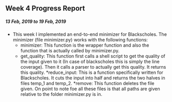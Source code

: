 ## Week 4 Progress Report
##### 13 Feb, 2019 to 19 Feb, 2019

* This week I implemented an end-to-end minimizer for Blackscholes.
  The minimizer (file minimizer.py) works with the following functions:
  * minimizer: This function is the wrapper function and also the function that is actually called by minimizer.py.
  * get_quality: This function first calls a shell script to get the quality of the input given to it (In case of blackscholes this is simply the line coverage). Then it calls a parser to actually get this quality. It returns this quality.
  *reduce_input: This is a function specifically written for Blackscholes. It cuts the input into half and returns the two halves in files temp_1 and temp_2.
  *remove: This function deletes the file given.
On point to note foe all these files is that all paths are given relative to the folder minimizer.py is in.